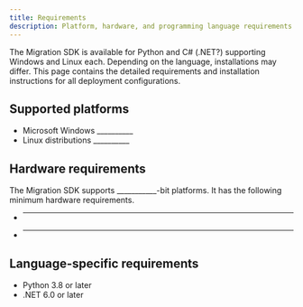 ```yaml
---
title: Requirements
description: Platform, hardware, and programming language requirements for using the Tableau Migration SDK.
---
```


The Migration SDK is available for Python and C# (.NET?) supporting Windows and Linux each. Depending on the language, installations may differ. This page contains the detailed requirements and installation instructions for all deployment configurations.

## Supported platforms

* Microsoft Windows __________
* Linux distributions __________

## Hardware requirements

The Migration SDK supports ___________-bit platforms. It has the following minimum hardware requirements.
* ---
* ---

## Language-specific requirements

* Python 3.8 or later
* .NET 6.0 or later
